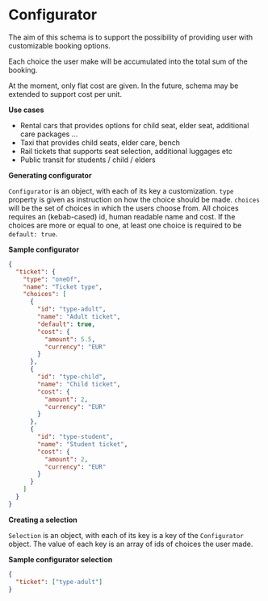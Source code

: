 # Configurator

The aim of this schema is to support the possibility of providing user with customizable booking options.

Each choice the user make will be accumulated into the total sum of the booking.

At the moment, only flat cost are given. In the future, schema may be extended to support cost per unit.

**Use cases**

- Rental cars that provides options for child seat, elder seat, additional care packages ...
- Taxi that provides child seats, elder care, bench
- Rail tickets that supports seat selection, additional luggages etc
- Public transit for students / child / elders

**Generating configurator**

`Configurator` is an object, with each of its key a customization. `type` property is given as instruction on how the choice should be made. `choices` will be the set of choices in which the users choose from. All choices requires an (kebab-cased) id, human readable name and cost. If the choices are more or equal to one, at least one choice is required to be `default: true`.

**Sample configurator**

```json
{
  "ticket": {
    "type": "oneOf",
    "name": "Ticket type",
    "choices": [
      {
        "id": "type-adult",
        "name": "Adult ticket",
        "default": true,
        "cost": {
          "amount": 5.5,
          "currency": "EUR"
        }
      },
      {
        "id": "type-child",
        "name": "Child ticket",
        "cost": {
          "amount": 2,
          "currency": "EUR"
        }
      },
      {
        "id": "type-student",
        "name": "Student ticket",
        "cost": {
          "amount": 2,
          "currency": "EUR"
        }
      }
    ]
  }
}
```

**Creating a selection**

`Selection` is an object, with each of its key is a key of the `Configurator` object. The value of each key is an array of ids of choices the user made.

**Sample configurator selection**

```json
{
  "ticket": ["type-adult"]
}
```
